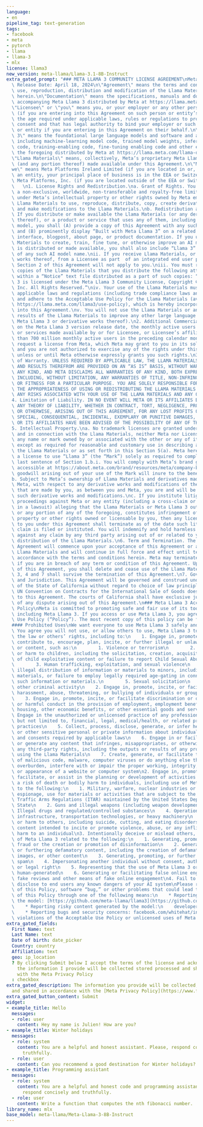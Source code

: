 ```yaml
---
language:
- en
pipeline_tag: text-generation
tags:
- facebook
- meta
- pytorch
- llama
- llama-3
- mlx
license: llama3
new_version: meta-llama/Llama-3.1-8B-Instruct
extra_gated_prompt: "### META LLAMA 3 COMMUNITY LICENSE AGREEMENT\nMeta Llama 3 Version\
  \ Release Date: April 18, 2024\n\"Agreement\" means the terms and conditions for\
  \ use, reproduction, distribution and modification of the Llama Materials set forth\
  \ herein.\n\"Documentation\" means the specifications, manuals and documentation\
  \ accompanying Meta Llama 3 distributed by Meta at https://llama.meta.com/get-started/.\n\
  \"Licensee\" or \"you\" means you, or your employer or any other person or entity\
  \ (if you are entering into this Agreement on such person or entity’s behalf), of\
  \ the age required under applicable laws, rules or regulations to provide legal\
  \ consent and that has legal authority to bind your employer or such other person\
  \ or entity if you are entering in this Agreement on their behalf.\n\"Meta Llama\
  \ 3\" means the foundational large language models and software and algorithms,\
  \ including machine-learning model code, trained model weights, inference-enabling\
  \ code, training-enabling code, fine-tuning enabling code and other elements of\
  \ the foregoing distributed by Meta at https://llama.meta.com/llama-downloads.\n\
  \"Llama Materials\" means, collectively, Meta’s proprietary Meta Llama 3 and Documentation\
  \ (and any portion thereof) made available under this Agreement.\n\"Meta\" or \"\
  we\" means Meta Platforms Ireland Limited (if you are located in or, if you are\
  \ an entity, your principal place of business is in the EEA or Switzerland) and\
  \ Meta Platforms, Inc. (if you are located outside of the EEA or Switzerland).\n\
  \   \n1. License Rights and Redistribution.\na. Grant of Rights. You are granted\
  \ a non-exclusive, worldwide, non-transferable and royalty-free limited license\
  \ under Meta’s intellectual property or other rights owned by Meta embodied in the\
  \ Llama Materials to use, reproduce, distribute, copy, create derivative works of,\
  \ and make modifications to the Llama Materials.\nb. Redistribution and Use.\ni.\
  \ If you distribute or make available the Llama Materials (or any derivative works\
  \ thereof), or a product or service that uses any of them, including another AI\
  \ model, you shall (A) provide a copy of this Agreement with any such Llama Materials;\
  \ and (B) prominently display “Built with Meta Llama 3” on a related website, user\
  \ interface, blogpost, about page, or product documentation. If you use the Llama\
  \ Materials to create, train, fine tune, or otherwise improve an AI model, which\
  \ is distributed or made available, you shall also include “Llama 3” at the beginning\
  \ of any such AI model name.\nii. If you receive Llama Materials, or any derivative\
  \ works thereof, from a Licensee as part  of an integrated end user product, then\
  \ Section 2 of this Agreement will not apply to you.\niii. You must retain in all\
  \ copies of the Llama Materials that you distribute the following attribution notice\
  \ within a “Notice” text file distributed as a part of such copies: “Meta Llama\
  \ 3 is licensed under the Meta Llama 3 Community License, Copyright © Meta Platforms,\
  \ Inc. All Rights Reserved.”\niv. Your use of the Llama Materials must comply with\
  \ applicable laws and regulations (including trade compliance laws and regulations)\
  \ and adhere to the Acceptable Use Policy for the Llama Materials (available at\
  \ https://llama.meta.com/llama3/use-policy), which is hereby incorporated by reference\
  \ into this Agreement.\nv. You will not use the Llama Materials or any output or\
  \ results of the Llama Materials to improve any other large language model (excluding\
  \ Meta Llama 3 or derivative works thereof).\n2. Additional Commercial Terms. If,\
  \ on the Meta Llama 3 version release date, the monthly active users of the products\
  \ or services made available by or for Licensee, or Licensee’s affiliates, is greater\
  \ than 700 million monthly active users in the preceding calendar month, you must\
  \ request a license from Meta, which Meta may grant to you in its sole discretion,\
  \ and you are not authorized to exercise any of the rights under this Agreement\
  \ unless or until Meta otherwise expressly grants you such rights.\n3. Disclaimer\
  \ of Warranty. UNLESS REQUIRED BY APPLICABLE LAW, THE LLAMA MATERIALS AND ANY OUTPUT\
  \ AND RESULTS THEREFROM ARE PROVIDED ON AN “AS IS” BASIS, WITHOUT WARRANTIES OF\
  \ ANY KIND, AND META DISCLAIMS ALL WARRANTIES OF ANY KIND, BOTH EXPRESS AND IMPLIED,\
  \ INCLUDING, WITHOUT LIMITATION, ANY WARRANTIES OF TITLE, NON-INFRINGEMENT, MERCHANTABILITY,\
  \ OR FITNESS FOR A PARTICULAR PURPOSE. YOU ARE SOLELY RESPONSIBLE FOR DETERMINING\
  \ THE APPROPRIATENESS OF USING OR REDISTRIBUTING THE LLAMA MATERIALS AND ASSUME\
  \ ANY RISKS ASSOCIATED WITH YOUR USE OF THE LLAMA MATERIALS AND ANY OUTPUT AND RESULTS.\n\
  4. Limitation of Liability. IN NO EVENT WILL META OR ITS AFFILIATES BE LIABLE UNDER\
  \ ANY THEORY OF LIABILITY, WHETHER IN CONTRACT, TORT, NEGLIGENCE, PRODUCTS LIABILITY,\
  \ OR OTHERWISE, ARISING OUT OF THIS AGREEMENT, FOR ANY LOST PROFITS OR ANY INDIRECT,\
  \ SPECIAL, CONSEQUENTIAL, INCIDENTAL, EXEMPLARY OR PUNITIVE DAMAGES, EVEN IF META\
  \ OR ITS AFFILIATES HAVE BEEN ADVISED OF THE POSSIBILITY OF ANY OF THE FOREGOING.\n\
  5. Intellectual Property.\na. No trademark licenses are granted under this Agreement,\
  \ and in connection with the Llama Materials, neither Meta nor Licensee may use\
  \ any name or mark owned by or associated with the other or any of its affiliates,\
  \ except as required for reasonable and customary use in describing and redistributing\
  \ the Llama Materials or as set forth in this Section 5(a). Meta hereby grants you\
  \ a license to use “Llama 3” (the “Mark”) solely as required to comply with the\
  \ last sentence of Section 1.b.i. You will comply with Meta’s brand guidelines (currently\
  \ accessible at https://about.meta.com/brand/resources/meta/company-brand/ ). All\
  \ goodwill arising out of your use of the Mark will inure to the benefit of Meta.\n\
  b. Subject to Meta’s ownership of Llama Materials and derivatives made by or for\
  \ Meta, with respect to any derivative works and modifications of the Llama Materials\
  \ that are made by you, as between you and Meta, you are and will be the owner of\
  \ such derivative works and modifications.\nc. If you institute litigation or other\
  \ proceedings against Meta or any entity (including a cross-claim or counterclaim\
  \ in a lawsuit) alleging that the Llama Materials or Meta Llama 3 outputs or results,\
  \ or any portion of any of the foregoing, constitutes infringement of intellectual\
  \ property or other rights owned or licensable by you, then any licenses granted\
  \ to you under this Agreement shall terminate as of the date such litigation or\
  \ claim is filed or instituted. You will indemnify and hold harmless Meta from and\
  \ against any claim by any third party arising out of or related to your use or\
  \ distribution of the Llama Materials.\n6. Term and Termination. The term of this\
  \ Agreement will commence upon your acceptance of this Agreement or access to the\
  \ Llama Materials and will continue in full force and effect until terminated in\
  \ accordance with the terms and conditions herein. Meta may terminate this Agreement\
  \ if you are in breach of any term or condition of this Agreement. Upon termination\
  \ of this Agreement, you shall delete and cease use of the Llama Materials. Sections\
  \ 3, 4 and 7 shall survive the termination of this Agreement.\n7. Governing Law\
  \ and Jurisdiction. This Agreement will be governed and construed under the laws\
  \ of the State of California without regard to choice of law principles, and the\
  \ UN Convention on Contracts for the International Sale of Goods does not apply\
  \ to this Agreement. The courts of California shall have exclusive jurisdiction\
  \ of any dispute arising out of this Agreement.\n### Meta Llama 3 Acceptable Use\
  \ Policy\nMeta is committed to promoting safe and fair use of its tools and features,\
  \ including Meta Llama 3. If you access or use Meta Llama 3, you agree to this Acceptable\
  \ Use Policy (“Policy”). The most recent copy of this policy can be found at [https://llama.meta.com/llama3/use-policy](https://llama.meta.com/llama3/use-policy)\n\
  #### Prohibited Uses\nWe want everyone to use Meta Llama 3 safely and responsibly.\
  \ You agree you will not use, or allow others to use, Meta Llama 3 to: 1. Violate\
  \ the law or others’ rights, including to:\n    1. Engage in, promote, generate,\
  \ contribute to, encourage, plan, incite, or further illegal or unlawful activity\
  \ or content, such as:\n        1. Violence or terrorism\n        2. Exploitation\
  \ or harm to children, including the solicitation, creation, acquisition, or dissemination\
  \ of child exploitative content or failure to report Child Sexual Abuse Material\n\
  \        3. Human trafficking, exploitation, and sexual violence\n        4. The\
  \ illegal distribution of information or materials to minors, including obscene\
  \ materials, or failure to employ legally required age-gating in connection with\
  \ such information or materials.\n        5. Sexual solicitation\n        6. Any\
  \ other criminal activity\n    2. Engage in, promote, incite, or facilitate the\
  \ harassment, abuse, threatening, or bullying of individuals or groups of individuals\n\
  \    3. Engage in, promote, incite, or facilitate discrimination or other unlawful\
  \ or harmful conduct in the provision of employment, employment benefits, credit,\
  \ housing, other economic benefits, or other essential goods and services\n    4.\
  \ Engage in the unauthorized or unlicensed practice of any profession including,\
  \ but not limited to, financial, legal, medical/health, or related professional\
  \ practices\n    5. Collect, process, disclose, generate, or infer health, demographic,\
  \ or other sensitive personal or private information about individuals without rights\
  \ and consents required by applicable laws\n    6. Engage in or facilitate any action\
  \ or generate any content that infringes, misappropriates, or otherwise violates\
  \ any third-party rights, including the outputs or results of any products or services\
  \ using the Llama Materials\n    7. Create, generate, or facilitate the creation\
  \ of malicious code, malware, computer viruses or do anything else that could disable,\
  \ overburden, interfere with or impair the proper working, integrity, operation\
  \ or appearance of a website or computer system\n2. Engage in, promote, incite,\
  \ facilitate, or assist in the planning or development of activities that present\
  \ a risk of death or bodily harm to individuals, including use of Meta Llama 3 related\
  \ to the following:\n    1. Military, warfare, nuclear industries or applications,\
  \ espionage, use for materials or activities that are subject to the International\
  \ Traffic Arms Regulations (ITAR) maintained by the United States Department of\
  \ State\n    2. Guns and illegal weapons (including weapon development)\n    3.\
  \ Illegal drugs and regulated/controlled substances\n    4. Operation of critical\
  \ infrastructure, transportation technologies, or heavy machinery\n    5. Self-harm\
  \ or harm to others, including suicide, cutting, and eating disorders\n    6. Any\
  \ content intended to incite or promote violence, abuse, or any infliction of bodily\
  \ harm to an individual\n3. Intentionally deceive or mislead others, including use\
  \ of Meta Llama 3 related to the following:\n    1. Generating, promoting, or furthering\
  \ fraud or the creation or promotion of disinformation\n    2. Generating, promoting,\
  \ or furthering defamatory content, including the creation of defamatory statements,\
  \ images, or other content\n    3. Generating, promoting, or further distributing\
  \ spam\n    4. Impersonating another individual without consent, authorization,\
  \ or legal right\n    5. Representing that the use of Meta Llama 3 or outputs are\
  \ human-generated\n    6. Generating or facilitating false online engagement, including\
  \ fake reviews and other means of fake online engagement\n4. Fail to appropriately\
  \ disclose to end users any known dangers of your AI system\nPlease report any violation\
  \ of this Policy, software “bug,” or other problems that could lead to a violation\
  \ of this Policy through one of the following means:\n    * Reporting issues with\
  \ the model: [https://github.com/meta-llama/llama3](https://github.com/meta-llama/llama3)\n\
  \    * Reporting risky content generated by the model:\n    developers.facebook.com/llama_output_feedback\n\
  \    * Reporting bugs and security concerns: facebook.com/whitehat/info\n    * Reporting\
  \ violations of the Acceptable Use Policy or unlicensed uses of Meta Llama 3: LlamaUseReport@meta.com"
extra_gated_fields:
  First Name: text
  Last Name: text
  Date of birth: date_picker
  Country: country
  Affiliation: text
  geo: ip_location
  ? By clicking Submit below I accept the terms of the license and acknowledge that
    the information I provide will be collected stored processed and shared in accordance
    with the Meta Privacy Policy
  : checkbox
extra_gated_description: The information you provide will be collected, stored, processed
  and shared in accordance with the [Meta Privacy Policy](https://www.facebook.com/privacy/policy/).
extra_gated_button_content: Submit
widget:
- example_title: Hello
  messages:
  - role: user
    content: Hey my name is Julien! How are you?
- example_title: Winter holidays
  messages:
  - role: system
    content: You are a helpful and honest assistant. Please, respond concisely and
      truthfully.
  - role: user
    content: Can you recommend a good destination for Winter holidays?
- example_title: Programming assistant
  messages:
  - role: system
    content: You are a helpful and honest code and programming assistant. Please,
      respond concisely and truthfully.
  - role: user
    content: Write a function that computes the nth fibonacci number.
library_name: mlx
base_model: meta-llama/Meta-Llama-3-8B-Instruct
---
```

